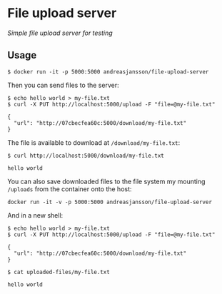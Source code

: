 # File upload server

_Simple file upload server for testing_

## Usage

```
$ docker run -it -p 5000:5000 andreasjansson/file-upload-server
```

Then you can send files to the server:

```
$ echo hello world > my-file.txt
$ curl -X PUT http://localhost:5000/upload -F "file=@my-file.txt"

{
  "url": "http://07cbecfea60c:5000/download/my-file.txt"
}
```

The file is available to download at `/download/my-file.txt`:

```
$ curl http://localhost:5000/download/my-file.txt

hello world
```

You can also save downloaded files to the file system my mounting `/uploads` from the container onto the host:

```
docker run -it -v -p 5000:5000 andreasjansson/file-upload-server
```

And in a new shell:

```
$ echo hello world > my-file.txt
$ curl -X PUT http://localhost:5000/upload -F "file=@my-file.txt"

{
  "url": "http://07cbecfea60c:5000/download/my-file.txt"
}

$ cat uploaded-files/my-file.txt

hello world
```
